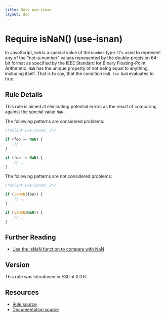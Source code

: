 ```yaml
---
title: Rule use-isnan
layout: doc
---
```

<!-- Note: No pull requests accepted for this file. See README.md in the root directory for details. -->
# Require isNaN() (use-isnan)

In JavaScript, `NaN` is a special value of the `Number` type. It's used to represent any of the "not-a-number" values represented by the double-precision 64-bit format as specified by the IEEE Standard for Binary Floating-Point Arithmetic. `NaN` has the unique property of not being equal to anything, including itself. That is to say, that the condition `NaN !== NaN` evaluates to true.

## Rule Details

This rule is aimed at eliminating potential errors as the result of comparing against the special value `NaN`.

The following patterns are considered problems:

```js
/*eslint use-isnan: 2*/

if (foo == NaN) {
    // ...
}

if (foo != NaN) {
    // ...
}
```

The following patterns are not considered problems:

```js
/*eslint use-isnan: 2*/

if (isNaN(foo)) {
    // ...
}

if (isNaN(NaN)) {
    // ...
}
```

## Further Reading

* [Use the isNaN function to compare with NaN](http://jslinterrors.com/use-the-isnan-function-to-compare-with-nan/)

## Version

This rule was introduced in ESLint 0.0.6.

## Resources

* [Rule source](https://github.com/eslint/eslint/tree/master/lib/rules/use-isnan.js)
* [Documentation source](https://github.com/eslint/eslint/tree/master/docs/rules/use-isnan.md)
